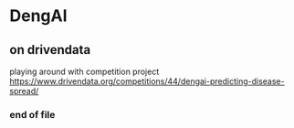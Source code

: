 # DengAI
## on drivendata
playing around with competition project https://www.drivendata.org/competitions/44/dengai-predicting-disease-spread/
### end of file
